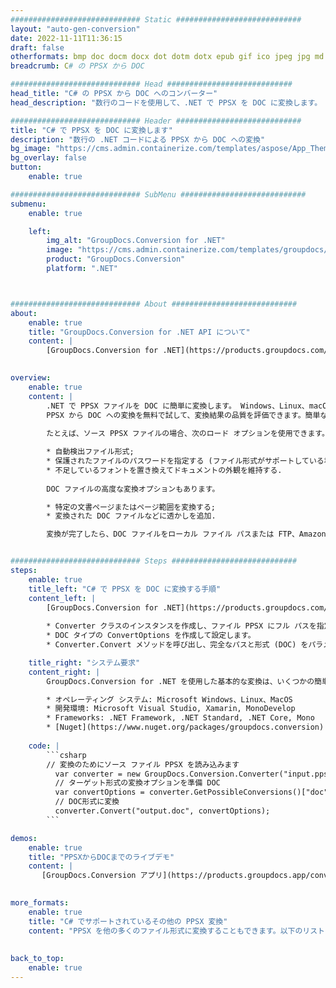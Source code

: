 ```yaml
---
############################# Static ############################
layout: "auto-gen-conversion"
date: 2022-11-11T11:36:15
draft: false
otherformats: bmp doc docm docx dot dotm dotx epub gif ico jpeg jpg md odt ott pdf png psd rtf tex tif tiff txt xps
breadcrumb: C# の PPSX から DOC

############################# Head ############################
head_title: "C# の PPSX から DOC へのコンバーター"
head_description: "数行のコードを使用して、.NET で PPSX を DOC に変換します。 GroupDocs ドキュメント変換 API を使用して、160 を超えるファイル形式を変換します。"

############################# Header ############################
title: "C# で PPSX を DOC に変換します"
description: "数行の .NET コードによる PPSX から DOC への変換"
bg_image: "https://cms.admin.containerize.com/templates/aspose/App_Themes/V3/images/bg/header1.png"
bg_overlay: false
button:
    enable: true

############################# SubMenu ############################
submenu:
    enable: true

    left:
        img_alt: "GroupDocs.Conversion for .NET"
        image: "https://cms.admin.containerize.com/templates/groupdocs/images/product-logos/90x90-noborder/groupdocs-conversion-net.png"
        product: "GroupDocs.Conversion"
        platform: ".NET"



############################# About ############################
about:
    enable: true
    title: "GroupDocs.Conversion for .NET API について"
    content: |
        [GroupDocs.Conversion for .NET](https://products.groupdocs.com/conversion/net/) を使用して、Microsoft Word、Excel、PowerPoint、PDF、Visio、およびその他の形式を変換できます。 GroupDocs.Conversion は、高いパフォーマンスが要求されるバックエンドおよび内部システムに適したスタンドアロン API です。 Microsoft や Open Office などのソフトウェアには依存しません。
    

overview:
    enable: true
    content: |
        .NET で PPSX ファイルを DOC に簡単に変換します。 Windows、Linux、macOS など、任意のプラットフォームで C# コード行を 2 行だけ使用できます。
        PPSX から DOC への変換を無料で試して、変換結果の品質を評価できます。簡単なファイル変換のシナリオに加えて、ソース PPSX ファイルをロードし、出力 DOC 結果を保存するためのより高度なオプションを試すことができます。 
        
        たとえば、ソース PPSX ファイルの場合、次のロード オプションを使用できます。

        * 自動検出ファイル形式;
        * 保護されたファイルのパスワードを指定する (ファイル形式がサポートしている場合);
        * 不足しているフォントを置き換えてドキュメントの外観を維持する.
        
        DOC ファイルの高度な変換オプションもあります。

        * 特定の文書ページまたはページ範囲を変換する;
        * 変換された DOC ファイルなどに透かしを追加.

        変換が完了したら、DOC ファイルをローカル ファイル パスまたは FTP、Amazon S3、Google Drive、Dropbox などのサードパーティ ストレージに保存できます。注意してください - PPSX を {{ に変換するにはTO}} MS Office、Open Office、Adobe Acrobat Reader などの追加のソフトウェアをインストールする必要はありません。


############################# Steps ############################
steps:
    enable: true
    title_left: "C# で PPSX を DOC に変換する手順"
    content_left: |
        [GroupDocs.Conversion for .NET](https://products.groupdocs.com/conversion/net/) を使用すると、開発者は数行のコードで PPSX ファイルを DOC に簡単に変換できます。
        
        * Converter クラスのインスタンスを作成し、ファイル PPSX にフル パスを指定します。
        * DOC タイプの ConvertOptions を作成して設定します。
        * Converter.Convert メソッドを呼び出し、完全なパスと形式 (DOC) をパラメーターとして渡します。

    title_right: "システム要求"
    content_right: |
        GroupDocs.Conversion for .NET を使用した基本的な変換は、いくつかの簡単な手順で実行できます。当社の API は、すべての主要なプラットフォームとオペレーティング システムでサポートされています。以下のコードを実行する前に、システムに次の前提条件がインストールされていることを確認してください。

        * オペレーティング システム: Microsoft Windows、Linux、MacOS
        * 開発環境: Microsoft Visual Studio, Xamarin, MonoDevelop
        * Frameworks: .NET Framework, .NET Standard, .NET Core, Mono
        * [Nuget](https://www.nuget.org/packages/groupdocs.conversion) から最新の GroupDocs.Conversion for .NET を取得します
         
    code: |
        ```csharp    
        // 変換のためにソース ファイル PPSX を読み込みます
          var converter = new GroupDocs.Conversion.Converter("input.ppsx");
          // ターゲット形式の変換オプションを準備 DOC
          var convertOptions = converter.GetPossibleConversions()["doc"].ConvertOptions;
          // DOC形式に変換
          converter.Convert("output.doc", convertOptions);
        ```

demos:
    enable: true
    title: "PPSXからDOCまでのライブデモ"
    content: |
       [GroupDocs.Conversion アプリ](https://products.groupdocs.app/conversion/family) Web サイトにアクセスして、今すぐ PPSX を DOC に変換してください。オンラインデモには次の利点があります
          

more_formats:
    enable: true
    title: "C# でサポートされているその他の PPSX 変換"
    content: "PPSX を他の多くのファイル形式に変換することもできます。以下のリストをご覧ください。"
       
       
back_to_top:
    enable: true
---
```

